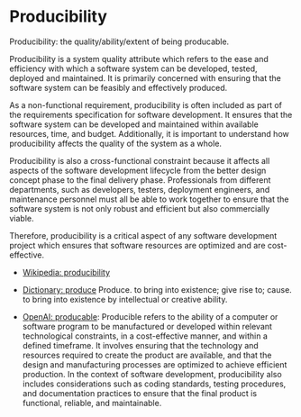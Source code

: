 # Producibility

Producibility: the quality/ability/extent of being producable.

<span data-chatgpt-prompt="explain Producibility (system quality attribute, cross-functional constraint, non-functional requirement)">Producibility is a system quality attribute which refers to the ease and efficiency with which a software system can be developed, tested, deployed and maintained. It is primarily concerned with ensuring that the software system can be feasibly and effectively produced.

As a non-functional requirement, producibility is often included as part of the requirements specification for software development. It ensures that the software system can be developed and maintained within available resources, time, and budget. Additionally, it is important to understand how producibility affects the quality of the system as a whole.

Producibility is also a cross-functional constraint because it affects all aspects of the software development lifecycle from the better design concept phase to the final delivery phase. Professionals from different departments, such as developers, testers, deployment engineers, and maintenance personnel must all be able to work together to ensure that the software system is not only robust and efficient but also commercially viable.

Therefore, producibility is a critical aspect of any software development project which ensures that software resources are optimized and are cost-effective.</span>

* [Wikipedia: producibility](https://wikipedia.org/wiki/producibility)

* [Dictionary: produce](https://www.dictionary.com/browse/produce) Produce. to bring into existence; give rise to; cause. to bring into existence by intellectual or creative ability.

* [OpenAI: producable](https:://openai.com): <span data-chatgpt-prompt="define producable (computers and software)">Producible refers to the ability of a computer or software program to be manufactured or developed within relevant technological constraints, in a cost-effective manner, and within a defined timeframe. It involves ensuring that the technology and resources required to create the product are available, and that the design and manufacturing processes are optimized to achieve efficient production. In the context of software development, producibility also includes considerations such as coding standards, testing procedures, and documentation practices to ensure that the final product is functional, reliable, and maintainable.</span>

